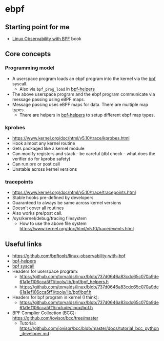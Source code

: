 # ebpf
## Starting point for me
* [Linux Observability with BPF](https://www.amazon.com/gp/product/1492050202) book
## Core concepts
### Programming model
- A userspace program loads an ebpf program into the kernel via the [bpf](https://man7.org/linux/man-pages/man2/bpf.2.html) syscall.
  - Also via `bpf_prog_load` in [bpf-helpers](https://man7.org/linux/man-pages/man7/bpf-helpers.7.html)
- The above userspace program and the ebpf program communicate via message passing using eBPF maps.
- Message passing uses eBPF maps for data. There are multiple map types.
  - There are helpers in [bpf-helpers](https://man7.org/linux/man-pages/man7/bpf-helpers.7.html) to setup different ebpf map types.

### kprobes
- https://www.kernel.org/doc/html/v5.10/trace/kprobes.html
- Hook almost any kernel routine
- Gets packaged like a kernel module
- Can modify registers and stack - be careful (dbl check - what does the verifier do for kprobe safety)
- Can run pre or post call
- Unstable across kernel versions

### tracepoints
- https://www.kernel.org/doc/html/v5.10/trace/tracepoints.html
- Stable hooks pre-defined by developers
- Guaranteed to always be same across kernel versions
- Doesn't cover all routines
- Also works pre/post call.
- /sys/kernel/debug/tracing filesystem
  - How to use the above file system https://www.kernel.org/doc/html/v5.10/trace/events.html

## Useful links
- https://github.com/bpftools/linux-observability-with-bpf
- [bpf-helpers](https://man7.org/linux/man-pages/man7/bpf-helpers.7.html)
- [bpf syscall](https://man7.org/linux/man-pages/man2/bpf.2.html)
- Headers for userspace program:
  - https://github.com/torvalds/linux/blob/737d0646a83cdc65c070a9de61a1ef106cca5ff1/tools/lib/bpf/bpf_helpers.h
  - https://github.com/torvalds/linux/blob/737d0646a83cdc65c070a9de61a1ef106cca5ff1/tools/lib/bpf/bpf.h
- Headers for bpf program in kernel (I think):
  - https://github.com/torvalds/linux/blob/737d0646a83cdc65c070a9de61a1ef106cca5ff1/include/linux/bpf.h
- BPF Complier Collection (BCC): https://github.com/iovisor/bcc/tree/master
  - Tutorial: https://github.com/iovisor/bcc/blob/master/docs/tutorial_bcc_python_developer.md
